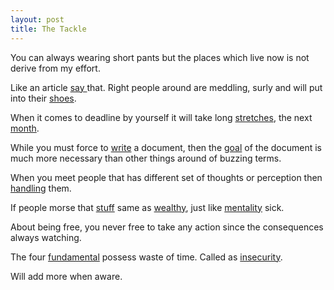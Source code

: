 ```yaml
---
layout: post
title: The Tackle
---
```


You can always wearing short pants but the places which live now is not derive from my effort.

Like an article [say
](https://simpleprogrammer.com/overcoming-obstacles-stoic-mindset) that. Right people around are meddling, surly and will put into their [shoes](https://blog.red-badger.com/blog/2016/04/07/deadline-driven-development-just-stop).

When it comes to deadline by yourself it will take long [stretches](https://www.itworld.com/article/2716262/it-management/ten-lies-programmers-tell-themselves.html), the next [month](http://theeverygirl.com/5-strategies-to-stick-to-your-selfimposed-deadlines).

While you must force to [write](https://finishyourthesis.com/cant-avoid-finishing-your-thesis) a document, then the [goal](http://www.ldeo.columbia.edu/~martins/sen_sem/thesis_org.html) of the document is much more necessary than other things around of buzzing terms.

When you meet people that has different set of thoughts or perception then [handling](https://www.psychologytoday.com/blog/communication-success/201309/ten-keys-handling-unreasonable-difficult-people) them.

If people morse that [stuff](http://www.somewherelost.com/everything-is-materialistic-even-your-family
) same as [wealthy](http://www.businessinsider.com/what-it-means-to-be-wealthy-2017-7
), just like [mentality](https://www.penguin.co.uk/articles/find-your-next-read/extracts/2016/jan/escape-everything-by-robert-wringham) sick.

About being free, you never free to take any action since the consequences always watching.

The four [fundamental](https://markmanson.net/sex-and-our-psychological-needs) possess waste of time.
Called as [insecurity](https://zenhabits.net/insecurities).

Will add more when aware.